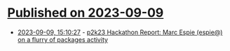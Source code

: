 # [Published on 2023-09-09](index.md)

* [2023-09-09, 15:10:27](https://lobste.rs/s/kgtjav/p2k23_hackathon_report_marc_espie_espie) - [p2k23 Hackathon Report: Marc Espie (espie@) on a flurry of packages activity](https://undeadly.org/cgi?action=article;sid=20230909100706)
